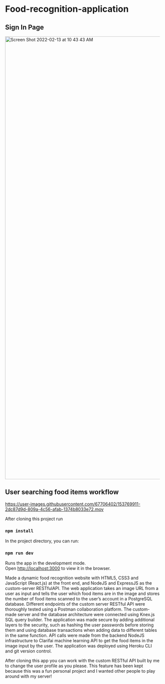 # Food-recognition-application

## Sign In Page

<img width="1440" alt="Screen Shot 2022-02-13 at 10 43 43 AM" src="https://user-images.githubusercontent.com/67706402/153769846-05095ddc-5ecc-44fc-afdc-636340332c35.png">

## User searching food items workflow

https://user-images.githubusercontent.com/67706402/153769911-2dc87d9d-809a-4c56-afab-1374b8033e72.mov

After cloning this project run

### `npm install`

In the project directory, you can run:

### `npm run dev`

Runs the app in the development mode.\
Open [http://localhost:3000](http://localhost:3000) to view it in the browser.

Made a dynamic food recognition website with HTML5, CSS3 and JavaScript (React.js) at the front end, and NodeJS and ExpressJS as the custom-server RESTfulAPI.
The web application takes an image URL from a user as input and tells the user which food items are in the image and stores the number of food items scanned to the user’s account in a PostgreSQL database.
Different endpoints of the custom server RESTful API were thoroughly tested using a Postman collaboration platform. The custom-made server and the database architecture were connected using Knex.js SQL query builder.
The application was made secure by adding additional layers to the security, such as hashing the user passwords before storing them and using database transactions when adding data to different tables in the same function.
API calls were made from the backend NodeJS infrastructure to Clarifai machine learning API to get the food items in the image input by the user.
The application was deployed using Heroku CLI and git version control.

After cloning this app you can work with the custom RESTful API built by me to change the user profile as you please. This feature has been kept because this was a fun personal project and I wanted other people to play around with my server!
